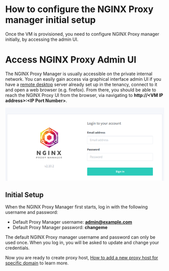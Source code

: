 # How to configure the NGINX Proxy manager initial setup

Once the VM is provisioned, you need to configure NGINX Proxy manager initially, by accessing the admin UI.
  

# Access NGINX Proxy Admin UI

The NGINX Proxy Manager is usually accessible on the private internal network. You can easily gain access via graphical interface admin UI if you have a [remote desktop](../../../remote-desktop-flavor/) server already set up in the tenancy, connect to it and open a web browser (e.g. firefox). From there, you should be able to reach the NGINX Proxy UI from the browser, via navigating to **http://\<VM IP address\>:\<IP Port Number\>**.
  
![N-P-M Home](../images/n-p-m_home.png)




## Initial Setup

When the NGINX Proxy Manager first starts, log in with the following username and password:

*   Default Proxy Manager username: **admin@example.com**
*   Default Proxy Manager password: **changeme**

The default NGINX Proxy manager username and password can only be used once. When you log in, you will be asked to update and change your credentials.

Now you are ready to create proxy host, [How to add a new proxy host for specific domain](../how-to/how-to-add-a-new-proxy-host-for-specific-domain.md) to learn more.